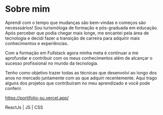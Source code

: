 # Sobre mim

Aprendi com o tempo que mudanças são bem-vindas e começos são necesssários! Sou turismóloga de formação e pós-graduada em educação. Após perceber que podia chegar mais longe, me encantei pela área de tecnologia e decidi fazer a transição de carreira para adquirir mais conhecimentos e experiências.

Com a formação em Fullstack agora minha meta é continuar a me aprofundar e contribuir com os meus conhecimentos além de alcançar o sucesso profissional no mundo da tecnologia.

Tenho como objetivo trazer todas as técnicas que desenvolvi ao longo dos anos no mercado juntamente com as que adquiri recentemente. Aqui trago alguns dos projetos que contribuiram no meu aprendizado e você pode conferir.

https://portifolio-su.vercel.app/

ReactJs | JS | CSS

